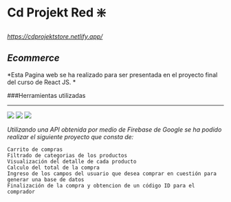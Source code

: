 
 Cd Projekt Red :sparkle:
=============

*https://cdprojektstore.netlify.app/*

*Ecommerce*
-------------
*Esta Pagina web se ha realizado para ser presentada en el proyecto final del curso de React JS. *


###Herramientas utilizadas
                
----

![](https://img.shields.io/badge/React%20Js-17.0.2-lightgrey)
![](https://img.shields.io/badge/Bootstrap-5.1.3-blue)
![](https://img.shields.io/badge/Firebase-9.6.11-brightgreen)


*Utilizando una API obtenida por medio de Firebase de Google se ha podido realizar el siguiente proyecto que consta de:*


    Carrito de compras
    Filtrado de categorias de los productos
	Visualización del detalle de cada producto
	Calculo del total de la compra
	Ingreso de los campos del usuario que desea comprar en cuestión para generar una base de datos
	Finalización de la compra y obtencion de un código ID para el comprador